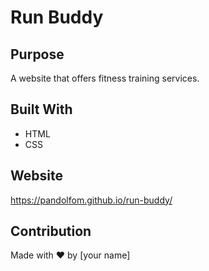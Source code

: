 # Run Buddy

## Purpose
A website that offers fitness training services.

## Built With
* HTML
* CSS

## Website
https://pandolfom.github.io/run-buddy/

## Contribution
Made with ❤️ by [your name]
